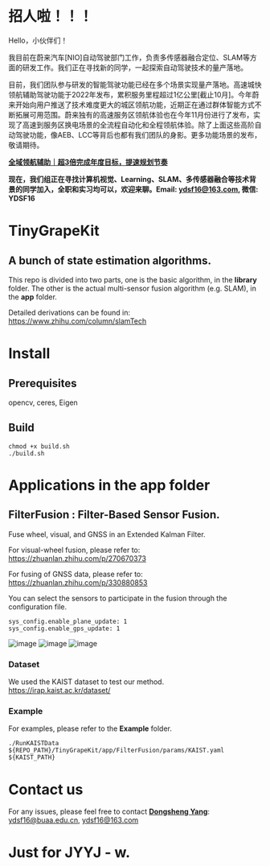 # 招人啦！！！

Hello，小伙伴们！

我目前在蔚来汽车[NIO]自动驾驶部门工作，负责多传感器融合定位、SLAM等方面的研发工作。我们正在寻找新的同学，一起探索自动驾驶技术的量产落地。

目前，我们团队参与研发的智能驾驶功能已经在多个场景实现量产落地。高速城快领航辅助驾驶功能于2022年发布，累积服务里程超过1亿公里[截止10月]。今年蔚来开始向用户推送了技术难度更大的城区领航功能，近期正在通过群体智能方式不断拓展可用范围。蔚来独有的高速服务区领航体验也在今年11月份进行了发布，实现了高速到服务区换电场景的全流程自动化和全程领航体验。除了上面这些高阶自动驾驶功能，像AEB、LCC等背后也都有我们团队的身影。更多功能场景的发布，敬请期待。

**[全域领航辅助｜超3倍完成年度目标，提速规划节奏](app.nio.com/app/community_content_h5/module_10050/content?id=531584&type=article&is_nav_show=false&wv=lg)**

**现在，我们组正在寻找计算机视觉、Learning、SLAM、多传感器融合等技术背景的同学加入，全职和实习均可以，欢迎来聊。Email: ydsf16@163.com, 微信: YDSF16**



# TinyGrapeKit
## A bunch of state estimation algorithms.
This repo is divided into two parts, one is the basic algorithm, in the **library** folder. The other is the actual multi-sensor fusion algorithm (e.g. SLAM), in the **app** folder.

Detailed derivations can be found in: https://www.zhihu.com/column/slamTech

# Install
## Prerequisites
opencv, ceres, Eigen

## Build 
```
chmod +x build.sh
./build.sh
```

# Applications in the **app** folder
## FilterFusion : Filter-Based Sensor Fusion. 
Fuse wheel, visual, and GNSS in an Extended Kalman Filter.

For visual-wheel fusion, please refer to: https://zhuanlan.zhihu.com/p/270670373

For fusing of GNSS data, please refer to: https://zhuanlan.zhihu.com/p/330880853

You can select the sensors to participate in the fusion through the configuration file.
```
sys_config.enable_plane_update: 1
sys_config.enable_gps_update: 1
```

![image](https://github.com/ydsf16/TinyGrapeKit/blob/master/app/FilterFusion/doc/Visual-Wheel-GNSS-Localization.png)
![image](https://github.com/ydsf16/TinyGrapeKit/blob/master/app/FilterFusion/doc/VWO-MSCKF.png)
![image](https://github.com/ydsf16/TinyGrapeKit/blob/master/app/FilterFusion/doc/SIM.png)

### Dataset 
We used the KAIST dataset to test our method. https://irap.kaist.ac.kr/dataset/

### Example
For examples, please refer to the **Example** folder.
```
./RunKAISTData ${REPO_PATH}/TinyGrapeKit/app/FilterFusion/params/KAIST.yaml ${KAIST_PATH}
```

# Contact us
For any issues, please feel free to contact **[Dongsheng Yang](https://github.com/ydsf16)**: <ydsf16@buaa.edu.cn>, <ydsf16@163.com>

# Just for JYYJ - w.

